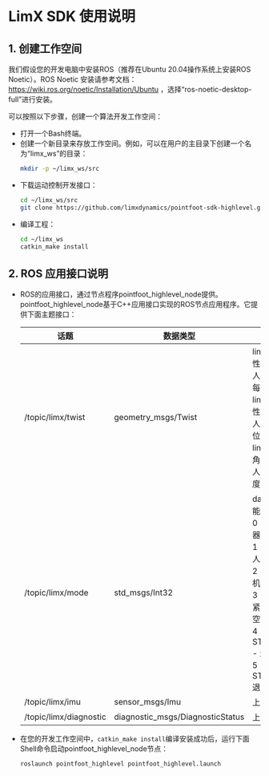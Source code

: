 

# LimX SDK 使用说明	

## 1. 创建工作空间

我们假设您的开发电脑中安装ROS（推荐在Ubuntu 20.04操作系统上安装ROS Noetic）。ROS Noetic 安装请参考文档：https://wiki.ros.org/noetic/Installation/Ubuntu ，选择“ros-noetic-desktop-full”进行安装。

可以按照以下步骤，创建一个算法开发工作空间：

- 打开一个Bash终端。
- 创建一个新目录来存放工作空间。例如，可以在用户的主目录下创建一个名为“limx_ws”的目录：
  ```Bash
  mkdir -p ~/limx_ws/src
  ```
- 下载运动控制开发接口：
  ```Bash
  cd ~/limx_ws/src
  git clone https://github.com/limxdynamics/pointfoot-sdk-highlevel.git
  ```
- 编译工程：
  ```Bash
  cd ~/limx_ws
  catkin_make install
  ```



## 2. ROS 应用接口说明

- ROS的应用接口，通过节点程序pointfoot_highlevel_node提供。pointfoot_highlevel_node基于C++应用接口实现的ROS节点应用程序。它提供下面主题接口：

   | **话题**               | **数据类型**                     | **功能**                                                     |
    | ---------------------- | -------------------------------- | ------------------------------------------------------------ |
    | /topic/limx/twist      | geometry_msgs/Twist              | linear.x：沿 x 轴的线性速度，用于控制机器人的前进后退，单位米每秒。<br>linear.y：沿 y 轴的线性速度，用于控制机器人的横向左右移动，单位米每秒。<br>linear.z：围绕 z 轴的角速度，用于控制机器人的左右转弯，单位弧度每秒。 |
    | /topic/limx/mode       | std_msgs/Int32                  | data值对应下面功能：<br>0：STAND - 切换机器人到站立状态<br>1：WALK   - 切换机器人到行走状态<br>2：SITDOWN  - 切换机器人到蹲下状态<br>3：EMERGENCY - 紧急停止，机器人进入空闲状态<br>4：STAIR_MODE_ENTER   - 进入楼梯模式<br>5：STAIR_MODE_EXIT   - 退出楼梯模式 |
    | /topic/limx/imu        | sensor_msgs/Imu                  | 上报机器人IMU数据                                            |
    | /topic/limx/diagnostic | diagnostic_msgs/DiagnosticStatus | 上报机器人诊断信息                                           |

- 在您的开发工作空间中，`catkin_make install`编译安装成功后，运行下面Shell命令启动pointfoot_highlevel_node节点：

  ```Plaintext
  roslaunch pointfoot_highlevel pointfoot_highlevel.launch
  ```
